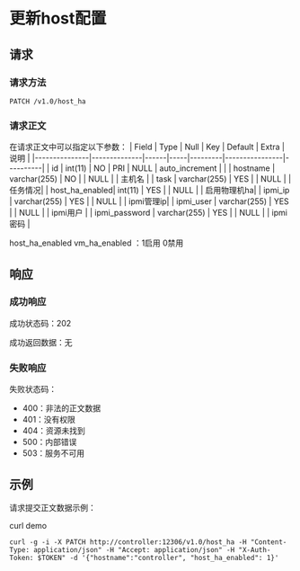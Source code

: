 # 更新host配置

## 请求

### 请求方法

```
PATCH /v1.0/host_ha
```

### 请求正文

在请求正文中可以指定以下参数：
| Field         | Type         | Null | Key | Default | Extra          |   说明   |
|---------------|--------------|------|-----|---------|----------------|----------|
| id            | int(11)      | NO   | PRI | NULL    | auto_increment |          |
| hostname      | varchar(255) | NO   |     | NULL    |                |  主机名  |
| task         | varchar(255)  | YES  |     | NULL    |                |  任务情况|
| host_ha_enabled| int(11)     | YES  |     | NULL    |                | 启用物理机ha|
| ipmi_ip       | varchar(255) | YES  |     | NULL    |                | ipmi管理ip|
| ipmi_user     | varchar(255) | YES  |     | NULL    |                | ipmi用户 |
| ipmi_password | varchar(255) | YES  |     | NULL    |                | ipmi密码 |

host_ha_enabled vm_ha_enabled ：1启用 0禁用


## 响应

### 成功响应

成功状态码：202

成功返回数据：无

### 失败响应

失败状态码：

* 400：非法的正文数据
* 401：没有权限
* 404：资源未找到
* 500：内部错误
* 503：服务不可用

## 示例

请求提交正文数据示例：

curl demo

```
curl -g -i -X PATCH http://controller:12306/v1.0/host_ha -H "Content-Type: application/json" -H "Accept: application/json" -H "X-Auth-Token: $TOKEN" -d '{"hostname":"controller", "host_ha_enabled": 1}'
```
